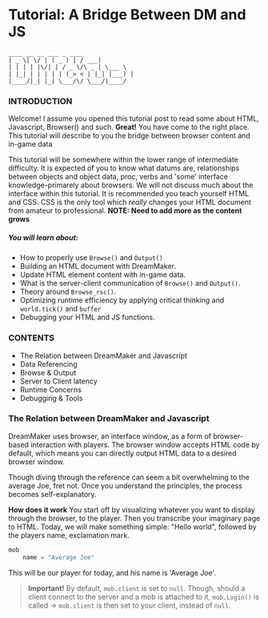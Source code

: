 
# Tutorial: A Bridge Between DM and JS

```
____ __ __ ___ _ ____  
| _ \| \/ | ( _ ) | / ___|  
| | | | |\/| | / _ \/\ _ | \___ \  
| |_| | | | | | (_> < | |_| |___) |  
|____/|_| |_| \___/\/ \___/|____/
```

### INTRODUCTION
Welcome!
I assume you opened this tutorial post to read some about HTML, Javascript, Browser() and such. **Great!** You have come to the right place. This tutorial will describe to you the bridge between browser content and in-game data

This tutorial will be somewhere within the lower range of intermediate difficulty. It is expected of you to know what datums are, relationships between objects and object data, proc, verbs and 'some' interface knowledge-primarely about browsers. We will not discuss much about the interface within this tutorial. It is recommended you teach yourself HTML and CSS. CSS is the only tool which _really_ changes your HTML document from amateur to professional. __NOTE: Need to add more as the content grows__

##### You will learn about:
- How to properly use `Browse()` and `Output()`
- Building an HTML document with DreamMaker.
- Update HTML element content with in-game data.
- What is the server-client communication of `Browse()` and `Output()`.
- Theory around `Browse_rsc()`.
- Optimizing runtime efficiency by applying critical thinking and `world.tick()` and `buffer`
- Debugging your HTML and JS functions.

### CONTENTS
- The Relation between DreamMaker and Javascript
- Data Referencing
- Browse & Output
- Server to Client latency
- Runtime Concerns
- Debugging & Tools


### The Relation between DreamMaker and Javascript
DreamMaker uses browser, an interface window, as a form of browser-based interaction with players. The browser window accepts HTML code by default, which means you can directly output HTML data to a desired browser window.

Though diving through the reference can seem a bit overwhelming to the average Joe, fret not. Once you understand the principles, the process becomes self-explanatory.

**How does it work**
You start off by visualizing whatever you want to display through the browser, to the player. Then you transcribe your imaginary page to HTML. Today, we will make something simple: "Hello world", followed by the players name, exclamation mark.

```js
mob
	name = "Average Joe"
```

This will be our player for today, and his name is 'Average Joe'.
> **Important!** By default, `mob.client` is set to `null`. Though, should a client connect to the server and a mob is attached to it, `mob.Login()` is called -> `mob.client` is then set to your client,  instead of `null`.

